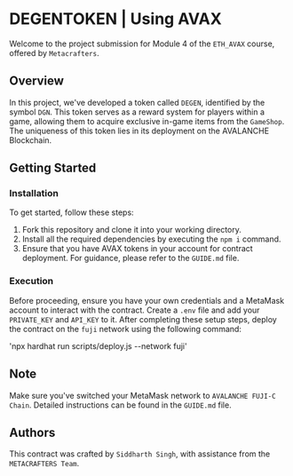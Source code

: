 # DEGENTOKEN | Using AVAX

Welcome to the project submission for Module 4 of the `ETH_AVAX` course, offered by `Metacrafters`.

## Overview

In this project, we've developed a token called `DEGEN`, identified by the symbol `DGN`. This token serves as a reward system for players within a game, allowing them to acquire exclusive in-game items from the `GameShop`. The uniqueness of this token lies in its deployment on the AVALANCHE Blockchain.

## Getting Started

### Installation

To get started, follow these steps:

1. Fork this repository and clone it into your working directory.
2. Install all the required dependencies by executing the `npm i` command.
3. Ensure that you have AVAX tokens in your account for contract deployment. For guidance, please refer to the `GUIDE.md` file.

### Execution

Before proceeding, ensure you have your own credentials and a MetaMask account to interact with the contract. Create a `.env` file and add your `PRIVATE_KEY` and `API_KEY` to it. After completing these setup steps, deploy the contract on the `fuji` network using the following command:

'npx hardhat run scripts/deploy.js --network fuji'


## Note

Make sure you've switched your MetaMask network to `AVALANCHE FUJI-C Chain`. Detailed instructions can be found in the `GUIDE.md` file.

## Authors

This contract was crafted by `Siddharth Singh`, with assistance from the `METACRAFTERS Team`.
